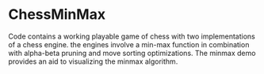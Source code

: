 # ChessMinMax
 
Code contains a working playable game of chess with two implementations of a chess engine.
the engines involve a min-max function in combination with alpha-beta pruning and move sorting optimizations.
The minmax demo provides an aid to visualizing the minmax algorithm.
